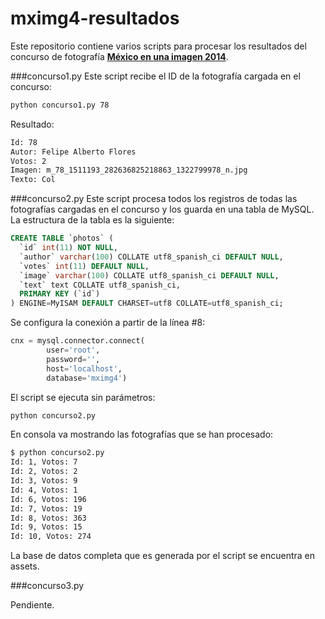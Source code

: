 # mximg4-resultados
Este repositorio contiene varios scripts para procesar los resultados del concurso de fotografía **[México en una imagen 2014](http://www.lohechoenmexico.mx/mximg4/)**.

###concurso1.py
Este script recibe el ID de la fotografía cargada en el concurso:
```sh
python concurso1.py 78
```
Resultado:
```sh
Id: 78
Autor: Felipe Alberto Flores
Votos: 2
Imagen: m_78_1511193_282636825218863_1322799978_n.jpg
Texto: Col
```
###concurso2.py
Este script procesa todos los registros de todas las fotografías cargadas en el concurso y los guarda en una tabla de MySQL. La estructura de la tabla es la siguiente:
```sql
CREATE TABLE `photos` (
  `id` int(11) NOT NULL,
  `author` varchar(100) COLLATE utf8_spanish_ci DEFAULT NULL,
  `votes` int(11) DEFAULT NULL,
  `image` varchar(100) COLLATE utf8_spanish_ci DEFAULT NULL,
  `text` text COLLATE utf8_spanish_ci,
  PRIMARY KEY (`id`)
) ENGINE=MyISAM DEFAULT CHARSET=utf8 COLLATE=utf8_spanish_ci;
```
Se configura la conexión a partir de la línea #8:
```python
cnx = mysql.connector.connect(
		user='root', 
		password='', 
		host='localhost',
		database='mximg4')
```
El script se ejecuta sin parámetros:
```sh
python concurso2.py
```
En consola va mostrando las fotografías que se han procesado:
```sh
$ python concurso2.py
Id: 1, Votos: 7
Id: 2, Votos: 2
Id: 3, Votos: 9
Id: 4, Votos: 1
Id: 6, Votos: 196
Id: 7, Votos: 19
Id: 8, Votos: 363
Id: 9, Votos: 15
Id: 10, Votos: 274
````
La base de datos completa que es generada por el script se encuentra en assets.

###concurso3.py

Pendiente.
